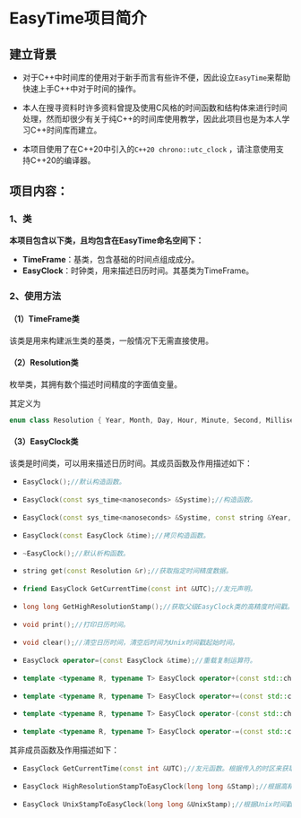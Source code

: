 # EasyTime项目简介

## 建立背景

- 对于C++中时间库的使用对于新手而言有些许不便，因此设立```EasyTime```来帮助快速上手C++中对于时间的操作。

- 本人在搜寻资料时许多资料曾提及使用C风格的时间函数和结构体来进行时间处理，然而却很少有关于纯C++的时间库使用教学，因此此项目也是为本人学习C++时间库而建立。

- 本项目使用了在C++20中引入的```C++20 chrono::utc_clock```  ，请注意使用支持C++20的编译器。


## 项目内容：

### 1、类

**本项目包含以下类，且均包含在EasyTime命名空间下：**

- **TimeFrame**：基类，包含基础的时间点组成成分。
- **EasyClock**：时钟类，用来描述日历时间。其基类为TimeFrame。

### 2、使用方法

#### （1）TimeFrame类

该类是用来构建派生类的基类，一般情况下无需直接使用。

#### （2）Resolution类

枚举类，其拥有数个描述时间精度的字面值变量。

其定义为 

```cpp
enum class Resolution { Year, Month, Day, Hour, Minute, Second, Millisecond, Microsecond, Nanosecond };
```

#### （3）EasyClock类

该类是时间类，可以用来描述日历时间。其成员函数及作用描述如下：

- ```cpp
  EasyClock();//默认构造函数。
  ```


- ```cpp
  EasyClock(const sys_time<nanoseconds> &Systime);//构造函数。
  ```

- ```cpp
  EasyClock(const sys_time<nanoseconds> &Systime, const string &Year, const string &Month, const string &Day, const string &Hour, const string &Minute, const string &Second, const string &Millisecond, const string &Microsecond, const string &Nanosecond);//构造函数。
  ```

- ```cpp
  EasyClock(const EasyClock &time);//拷贝构造函数。
  ```

- ```cpp
  ~EasyClock();//默认析构函数。
  ```

- ```cpp
  string get(const Resolution &r);//获取指定时间精度数据。
  ```

- ```cpp
  friend EasyClock GetCurrentTime(const int &UTC);//友元声明。
  ```

- ```cpp
  long long GetHighResolutionStamp();//获取父级EasyClock类的高精度时间戳。
  ```

- ```cpp
  void print();//打印日历时间。
  ```

- ```cpp
  void clear();//清空日历时间，清空后时间为Unix时间戳起始时间。
  ```

- ```cpp
  EasyClock operator=(const EasyClock &time);//重载复制运算符。
  ```

- ```cpp
  template <typename R, typename T> EasyClock operator+(const std::chrono::duration<R, T> &interval);//重载加法运算符。接受一个std::chrono::daration参数进行运算。如1s，5ns等。下列重载+=、-、-=函数与此类似，故不一一解释。
  ```

- ```cpp
  template <typename R, typename T> EasyClock operator+=(const std::chrono::duration<R, T> &interval);
  ```

- ```cpp
  template <typename R, typename T> EasyClock operator-(const std::chrono::duration<R, T> &interval);
  ```

- ```cpp
  template <typename R, typename T> EasyClock operator-=(const std::chrono::duration<R, T> &interval);
  ```

其非成员函数及作用描述如下：

- ```cpp
  EasyClock GetCurrentTime(const int &UTC);//友元函数。根据传入的时区来获取当前日历时间。
  ```

- ```cpp
  EasyClock HighResolutionStampToEasyClock(long long &Stamp);//根据高精度时间戳转换EasyClock对象。
  ```

- ```cpp
  EasyClock UnixStampToEasyClock(long long &UnixStamp);//根据Unix时间戳转换EasyClock对象。
  ```

